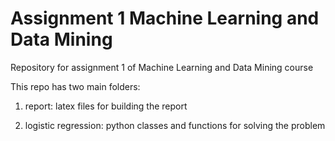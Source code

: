 # Assignment 1 Machine Learning and Data Mining
Repository for assignment 1 of Machine Learning and Data Mining course

This repo has two main folders:

1. report: latex files for building the report

2. logistic regression: python classes and functions for solving the problem

